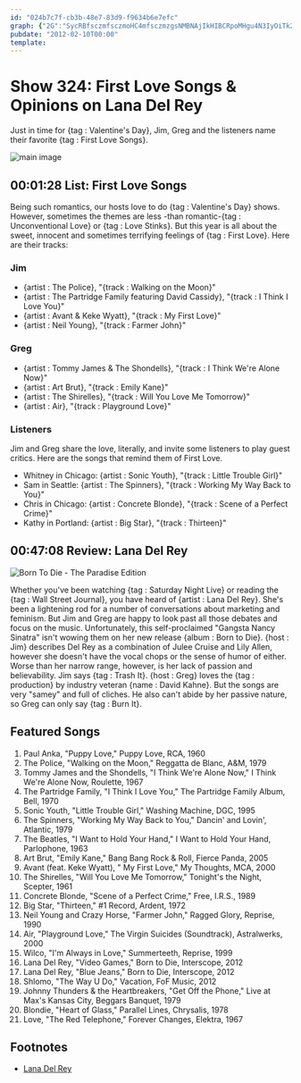 ```yaml
---
id: "024b7c7f-cb3b-48e7-83d9-f9634b6e7efc"
graph: {"2G":"SycRBfsczmfsczmoHC4mfsczmzgsNMBNAjIkHIBCRpoMHgu4N3IyOiTk2OMv1W3S7bXCKiBKLmEFj4tx298tHSjCZdCgJ4pS3ttlNcL8Iom7v532tJHyfIK5072SscvJvx","26K":"N7eaKqkBGe2bFN2qkBGeqkBGewKRolULcDOwKRolBQsAMX6cfdBHm1GgMit6BK3yPULcDO"}
pubdate: "2012-02-10T00:00"
template: 
---
```






# Show 324: First Love Songs & Opinions on Lana Del Rey

Just in time for {tag : Valentine's Day}, Jim, Greg and the listeners name their favorite {tag : First Love Songs}.

![main image](https://static.soundopinions.org/images/2012/firstlove.jpg)



## 00:01:28 List: First Love Songs

Being such romantics, our hosts love to do {tag : Valentine's Day} shows. However, sometimes the themes are less -than romantic-{tag : Unconventional Love} or {tag : Love Stinks}. But this year is all about the sweet, innocent and sometimes terrifying feelings of {tag : First Love}. Here are their tracks:


### Jim

- {artist : The Police}, "{track : Walking on the Moon}"
- {artist : The Partridge Family featuring David Cassidy}, "{track : I Think I Love You}"
- {artist : Avant & Keke Wyatt}, "{track : My First Love}"
- {artist : Neil Young}, "{track : Farmer John}"


### Greg

- {artist : Tommy James & The Shondells}, "{track : I Think We're Alone Now}"
- {artist : Art Brut}, "{track : Emily Kane}"
- {artist : The Shirelles}, "{track : Will You Love Me Tomorrow}"
- {artist : Air}, "{track : Playground Love}"


### Listeners

Jim and Greg share the love, literally, and invite some listeners to play guest critics. Here are the songs that remind them of First Love.

- Whitney in Chicago: {artist : Sonic Youth}, "{track : Little Trouble Girl}"
- Sam in Seattle: {artist : The Spinners}, "{track : Working My Way Back to You}"
- Chris in Chicago: {artist : Concrete Blonde}, "{track : Scene of a Perfect Crime}"
- Kathy in Portland: {artist : Big Star}, "{track : Thirteen}"



## 00:47:08  Review: Lana Del Rey

![Born To Die - The Paradise Edition](https://static.soundopinions.org/assets/324/26K0.jpg)

Whether you've been watching {tag : Saturday Night Live} or reading the {tag : Wall Street Journal}, you have heard of {artist : Lana Del Rey}. She's been a lightening rod for a number of conversations about marketing and feminism. But Jim and Greg are happy to look past all those debates and focus on the music. Unfortunately, this self-proclaimed "Gangsta Nancy Sinatra" isn't wowing them on her new release {album : Born to Die}. {host : Jim} describes Del Rey as a combination of Julee Cruise and Lily Allen, however she doesn't have the vocal chops or the sense of humor of either. Worse than her narrow range, however, is her lack of passion and believability. Jim says {tag : Trash It}. {host : Greg} loves the {tag : production} by industry veteran {name : David Kahne}. But the songs are very "samey" and full of cliches. He also can't abide by her passive nature, so Greg can only say {tag : Burn It}.



## Featured Songs

1. Paul Anka, "Puppy Love," Puppy Love, RCA, 1960
2. The Police, "Walking on the Moon," Reggatta de Blanc, A&M, 1979
3. Tommy James and the Shondells, "I Think We're Alone Now," I Think We're Alone Now, Roulette, 1967
4. The Partridge Family, "I Think I Love You," The Partridge Family Album, Bell, 1970
5. Sonic Youth, "Little Trouble Girl," Washing Machine, DGC, 1995
6. The Spinners, "Working My Way Back to You," Dancin' and Lovin', Atlantic, 1979
7. The Beatles, "I Want to Hold Your Hand," I Want to Hold Your Hand, Parlophone, 1963
8. Art Brut, "Emily Kane," Bang Bang Rock & Roll, Fierce Panda, 2005
9. Avant (feat. Keke Wyatt), " My First Love," My Thoughts, MCA, 2000
10. The Shirelles, "Will You Love Me Tomorrow," Tonight's the Night, Scepter, 1961
11. Concrete Blonde, "Scene of a Perfect Crime," Free, I.R.S., 1989
12. Big Star, "Thirteen," #1 Record, Ardent, 1972
13. Neil Young and Crazy Horse, "Farmer John," Ragged Glory, Reprise, 1990
14. Air, "Playground Love," The Virgin Suicides (Soundtrack), Astralwerks, 2000
15. Wilco, "I'm Always in Love," Summerteeth, Reprise, 1999
16. Lana Del Rey, "Video Games," Born to Die, Interscope, 2012
17. Lana Del Rey, "Blue Jeans," Born to Die, Interscope, 2012
18. Shlomo, "The Way U Do," Vacation, FoF Music, 2012
19. Johnny Thunders & the Heartbreakers, "Get Off the Phone," Live at Max's Kansas City, Beggars Banquet, 1979
20. Blondie, "Heart of Glass," Parallel Lines, Chrysalis, 1978
21. Love, "The Red Telephone," Forever Changes, Elektra, 1967



## Footnotes

- [Lana Del Rey](http://lanadelrey.com/)